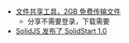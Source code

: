 - [文件共享工具，2GB 免费传输文件](https://woc.space/)
	- 分享不需要登录，下载需要
- [SolidJS 发布了 SolidStart 1.0](https://www.solidjs.com/blog/solid-start-the-shape-frameworks-to-come)